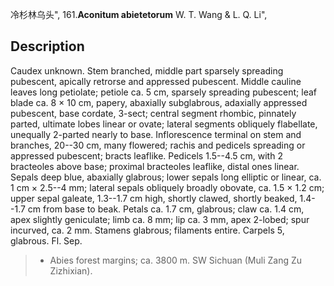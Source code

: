 冷杉林乌头",
161.**Aconitum abietetorum** W. T. Wang & L. Q. Li",

## Description
Caudex unknown. Stem branched, middle part sparsely spreading pubescent, apically retrorse and appressed pubescent. Middle cauline leaves long petiolate; petiole ca. 5 cm, sparsely spreading pubescent; leaf blade ca. 8 × 10 cm, papery, abaxially subglabrous, adaxially appressed pubescent, base cordate, 3-sect; central segment rhombic, pinnately parted, ultimate lobes linear or ovate; lateral segments obliquely flabellate, unequally 2-parted nearly to base. Inflorescence terminal on stem and branches, 20--30 cm, many flowered; rachis and pedicels spreading or appressed pubescent; bracts leaflike. Pedicels 1.5--4.5 cm, with 2 bracteoles above base; proximal bracteoles leaflike, distal ones linear. Sepals deep blue, abaxially glabrous; lower sepals long elliptic or linear, ca. 1 cm × 2.5--4 mm; lateral sepals obliquely broadly obovate, ca. 1.5 × 1.2 cm; upper sepal galeate, 1.3--1.7 cm high, shortly clawed, shortly beaked, 1.4--1.7 cm from base to beak. Petals ca. 1.7 cm, glabrous; claw ca. 1.4 cm, apex slightly geniculate; limb ca. 8 mm; lip ca. 3 mm, apex 2-lobed; spur incurved, ca. 2 mm. Stamens glabrous; filaments entire. Carpels 5, glabrous. Fl. Sep.

> * Abies forest margins; ca. 3800 m. SW Sichuan (Muli Zang Zu Zizhixian).
